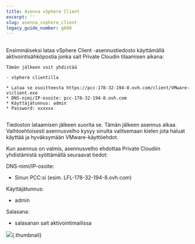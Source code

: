 ```yaml
---
title: Asenna vSphere Client
excerpt: ''
slug: asenna_vsphere_client
legacy_guide_number: g600
---
```



## 
Ensimmäiseksi lataa vSphere Client -asennustiedosto käyttämällä aktivointisähköpostia jonka sait Private Cloudin tilaamisen aikana:


```
Tämän jälkeen voit yhdistää

- vSphere clientilla

* Lataa se osoitteesta https://pcc-178-32-194-8.ovh.com/client/VMware-viclient.exe
* DNS-nimi/IP-osoite: pcc-178-32-194-8.ovh.com
* Käyttäjätunnus: admin
* Password: xxxxxx
```




## 
Tiedoston lataamisen jälkeen suorita se. Tämän jälkeen asennus alkaa. Vaihtoehtoisesti asennusvelho kysyy sinulta valitsemaan kielen jota haluat käyttää ja hyväksymään VMware-käyttöehdot.

Kun asennus on valmis, asennusvelho ehdottaa Private Cloudiin yhdistämistä syöttämällä seuraavat tiedot:

DNS-nimi/IP-osoite:

- Sinun PCC:si (esim. LFL-178-32-194-8.ovh.com)

Käyttäjätunnus:

- admin

Salasana:

- salasanan sait aktivointimailissa



![](images/img_94.jpg){.thumbnail}


